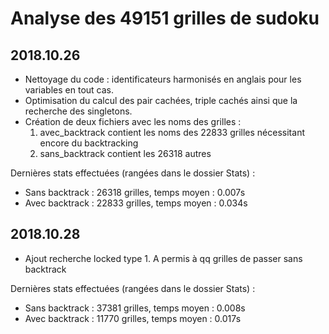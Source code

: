 # Analyse des 49151 grilles de sudoku


## 2018.10.26

* Nettoyage du code : identificateurs  harmonisés en anglais pour les variables en tout cas.
* Optimisation du calcul des pair cachées, triple cachés ainsi que la recherche des singletons.
* Création de deux fichiers avec les noms des grilles : 
	1. avec_backtrack contient les noms des 22833 grilles nécessitant encore du backtracking
	2. sans_backtrack contient les 26318 autres

Dernières stats effectuées (rangées dans le dossier Stats) :

* Sans backtrack : 26318 grilles, temps moyen : 0.007s
* Avec backtrack : 22833 grilles, temps moyen : 0.034s


## 2018.10.28

* Ajout recherche locked type 1. A permis à qq grilles de passer sans backtrack

Dernières stats effectuées (rangées dans le dossier Stats) :

* Sans backtrack : 37381 grilles, temps moyen : 0.008s
* Avec backtrack : 11770 grilles, temps moyen : 0.017s
